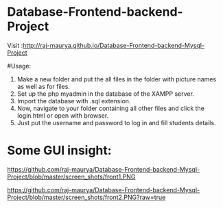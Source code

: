 # Database-Frontend-backend-Project

Visit :http://raj-maurya.github.io/Database-Frontend-backend-Mysql-Project

#Usage:

1. Make a new folder and put the all files in the folder with picture names as well as for files.
2. Set up the php myadmin in the database of the XAMPP server.
3. Import the database with  .sql extension.
4. Now, navigate to your folder containing all other files and click the login.html or open with browser. 
5. Just put the username and password to log in and fill students details.

# Some GUI insight:
https://github.com/raj-maurya/Database-Frontend-backend-Mysql-Project/blob/master/screen_shots/front1.PNG

https://github.com/raj-maurya/Database-Frontend-backend-Mysql-Project/blob/master/screen_shots/front2.PNG?raw=true

